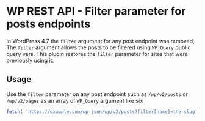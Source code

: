 # WP REST API - Filter parameter for posts endpoints

In WordPress 4.7 the `filter` argument for any post endpoint was removed, The `filter` argument allows the posts to be
filtered using `WP_Query` public query vars. This plugin restores the `filter` parameter for sites that were
previously using it.

## Usage

Use the `filter` parameter on any post endpoint such as `/wp/v2/posts` or `/wp/v2/pages` as an array of `WP_Query`
argument like so:

```javascript
fetch( 'https://example.com/wp-json/wp/v2/posts?filter[name]=the-slug');
```
